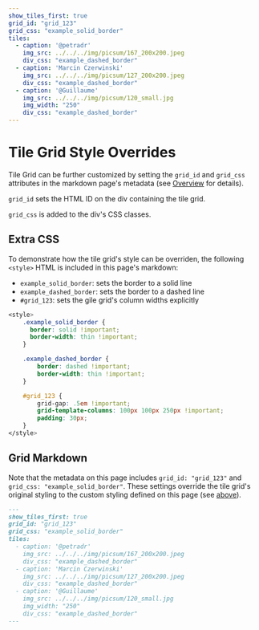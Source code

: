 ```yaml
---
show_tiles_first: true
grid_id: "grid_123"
grid_css: "example_solid_border"
tiles:
  - caption: '@petradr'
    img_src: ../../../img/picsum/167_200x200.jpeg
    div_css: "example_dashed_border"
  - caption: 'Marcin Czerwinski'
    img_src: ../../../img/picsum/127_200x200.jpeg
    div_css: "example_dashed_border"
  - caption: '@Guillaume'
    img_src: ../../../img/picsum/120_small.jpg
    img_width: "250"
    div_css: "example_dashed_border"
---
```


<style> 
    .example_solid_border {
      border: solid !important;
      border-width: thin !important;
    }

    .example_dashed_border { 
        border: dashed !important;
        border-width: thin !important;
    }

    #grid_123 {
        grid-gap: .5em !important;
        grid-template-columns: 100px 100px 250px !important;
        padding: 30px;
    }
</style>

# Tile Grid Style Overrides

Tile Grid can be further customized by setting the `grid_id` and `grid_css` attributes in the markdown page's metadata (see [Overview] for details).  

`grid_id` sets the HTML ID on the div containing the tile grid.  

`grid_css` is added to the div's CSS classes.  


[Overview]: ../..#1-add-tiles-to-page-metadata

## Extra CSS
To demonstrate how the tile grid's style can be overriden, the following `<style>` HTML is included in this page's markdown:

- `example_solid_border`: sets the border to a solid line  
- `example_dashed_border`: sets the border to a dashed line  
- `#grid_123`: sets the gile grid's column widths explicitly  


```css
<style> 
    .example_solid_border {
      border: solid !important;
      border-width: thin !important;
    }

    .example_dashed_border { 
        border: dashed !important;
        border-width: thin !important;
    }

    #grid_123 {
        grid-gap: .5em !important;
        grid-template-columns: 100px 100px 250px !important;
        padding: 30px;
    }
</style>
```

## Grid Markdown
Note that the metadata on this page includes `grid_id: "grid_123"` and `grid_css: "example_solid_border"`.  These settings override the tile grid's original styling to the custom styling defined on this page (see [above](#extra-css)).

```markdown
---
show_tiles_first: true
grid_id: "grid_123"
grid_css: "example_solid_border"
tiles:
  - caption: '@petradr'
    img_src: ../../../img/picsum/167_200x200.jpeg
    div_css: "example_dashed_border"
  - caption: 'Marcin Czerwinski'
    img_src: ../../../img/picsum/127_200x200.jpeg
    div_css: "example_dashed_border"
  - caption: '@Guillaume'
    img_src: ../../../img/picsum/120_small.jpg
    img_width: "250"
    div_css: "example_dashed_border"
---
```